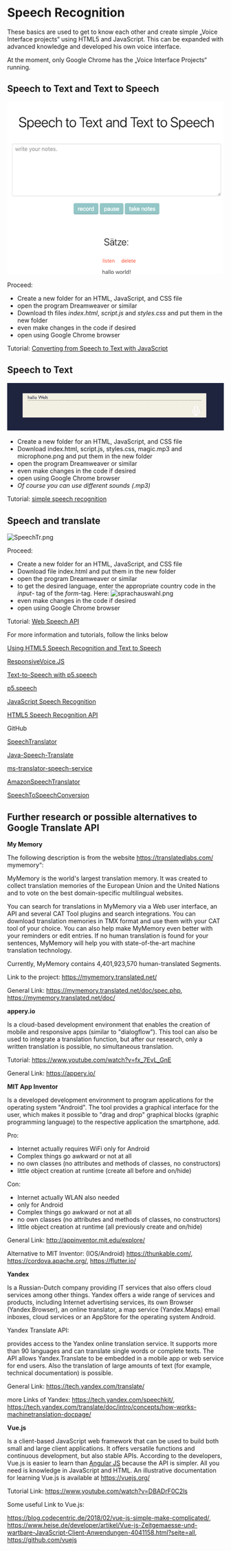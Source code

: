 # Speech Recognition 

These basics are used to get to know each other and create simple  „Voice Interface projects“ using HTML5 and JavaScript. This can be expanded with advanced knowledge and developed his own voice interface.

At the moment, only Google Chrome has the „Voice Interface Projects“ running.



## Speech to Text and Text to Speech


![SpeechTTSpeech2](https://github.com/hfg-gmuend/1819-designing-systems-using-voice/blob/master/tutorials/speech_recognition-with-html5-and-javascript/example-images/SpeechTTSpeech2.png)

Proceed:

 * Create a new folder for an HTML, JavaScript, and CSS file
 * open the program Dreamweaver or similar
 * Download th files *index.html*, *script.js* and *styles.css* and put them in the new folder
 * even make changes in the code if desired
 * open using Google Chrome browser

Tutorial: [Converting from Speech to Text with JavaScript](https://tutorialzine.com/2017/08/converting-from-speech-to-text-with-javascript)


## Speech to Text 

![SpeechTT.png](https://github.com/hfg-gmuend/1819-designing-systems-using-voice/blob/master/tutorials/speech_recognition-with-html5-and-javascript/example-images/SpeechTT.png)

- Create a new folder for an HTML, JavaScript, and CSS file
- Download index.html, script.js, styles.css, magic.mp3 and microphone.png and put them in the new folder
- open the program Dreamweaver or similar
- even make changes in the code if desired
- open using Google Chrome browser
- *Of course you can use different sounds (.mp3)*

Tutorial: [simple speech recognition ](https://medium.freecodecamp.org/how-to-build-a-simple-speech-recognition-app-a65860da6108)

## Speech and translate 

![SpeechTr.png](/Users/administrator/Desktop/speech_recognition-with-html5-and-javascript/example-images/SpeechTr.png)

Proceed:

- Create a new folder for an HTML, JavaScript, and CSS file
- Download file index.html and put them in the new folder
- open the program Dreamweaver or similar
- to get the desired language, enter the appropriate country code in the *input*- tag of the *form*-tag. Here: ![sprachauswahl.png](/Users/administrator/Desktop/speech_recognition-with-html5-and-javascript/example-images/sprachauswahl.png)
- even make changes in the code if desired
- open using Google Chrome browser

Tutorial: [Web Speech API](https://www.audero.it/demo/web-speech-api-demo.html)


For more information and tutorials, follow the links below

[Using HTML5 Speech Recognition and Text to Speech](http://stephenwalther.com/archive/2015/01/05/using-html5-speech-recognition-and-text-to-speech)

[ResponsiveVoice.JS](https://responsivevoice.org/)

[Text-to-Speech with p5.speech](https://www.youtube.com/watch?v=v0CHV33wDsI)

[p5.speech](http://ability.nyu.edu/p5.js-speech/)

[JavaScript Speech Recognition](https://www.youtube.com/watch?v=0mJC0A72Fnw)

[HTML5 Speech Recognition API](
https://codeburst.io/html5-speech-recognition-api-670846a50e92)

GitHub

[SpeechTranslator](https://github.com/MicrosoftTranslator/SpeechTranslator)

[Java-Speech-Translate](https://github.com/MicrosoftTranslator/Java-Speech-Translate)

[ms-translator-speech-service](https://github.com/noopkat/ms-translator-speech-service)

[AmazonSpeechTranslator](https://github.com/mobilequickie/AmazonSpeechTranslator)

[SpeechToSpeechConversion](https://github.com/shahidmawan/SpeechToSpeechConversion)

## Further research or possible alternatives to Google Translate API

**My Memory**

The following description is from the website https://translatedlabs.com/
mymemory“:

MyMemory is the world's largest translation memory. It was created to collect translation 
memories of the European Union and the United Nations and to vote on the best domain-specific 
multilingual websites.

You can search for translations in MyMemory via a Web user interface, an API and several CAT 
Tool plugins and search integrations. You can download translation memories in TMX format and 
use them with your CAT tool of your choice. You can also help make MyMemory even better with 
your reminders or edit entries. If no human translation is found for your sentences, MyMemory 
will help you with state-of-the-art machine translation technology.

Currently, MyMemory contains 4,401,923,570 human-translated Segments.

Link to the project: https://mymemory.translated.net/

General Link: https://mymemory.translated.net/doc/spec.php, https://mymemory.translated.net/doc/

**appery.io**

Is a cloud-based development environment that enables the creation of mobile and responsive apps 
(similar to "dialogflow"). This tool can also be used to integrate a translation function, but after
our research, only a written translation is possible, no simultaneous translation.

Tutorial: https://www.youtube.com/watch?v=fx_7EvL_GnE

General Link: https://appery.io/

**MIT App Inventor**

Is a developed development environment to program applications for the operating system "Android". 
The tool provides a graphical interface for the user, which makes it possible to "drag and drop" 
graphical blocks (graphic programming language) to the respective application the smartphone, add.

Pro:
- Internet actually requires WiFi only for Android
- Complex things go awkward or not at all
- no own classes (no attributes and methods of classes, no constructors)
- little object creation at runtime (create all before and on/hide)

Con:
- Internet actually WLAN also needed
- only for Android
- Complex things go awkward or not at all
- no own classes (no attributes and methods of classes, no constructors)
- little object creation at runtime (all previously create and on/hide)

General Link: http://appinventor.mit.edu/explore/

Alternative to MIT Inventor: (IOS/Android) https://thunkable.com/, https://cordova.apache.org/, https://flutter.io/

**Yandex**

Is a Russian-Dutch company providing IT services that also offers cloud services among other things. 
Yandex offers a wide range of services and products, including Internet advertising services, its own
Browser (Yandex.Browser), an online translator, a map service (Yandex.Maps) email inboxes, cloud 
services or an AppStore for the operating system Android.

Yandex Translate API:

provides access to the Yandex online translation service. It supports more than 90 languages and can 
translate single words or complete texts. The API allows Yandex.Translate to be embedded in a mobile app 
or web service for end users. Also the translation of large amounts of text (for example, technical 
documentation) is possible.

General Link: https://tech.yandex.com/translate/

more Links of Yandex: https://tech.yandex.com/speechkit/, https://tech.yandex.com/translate/doc/intro/concepts/how-works-machinetranslation-docpage/

**Vue.js**

Is a client-based JavaScript web framework that can be used to build both small and large client applications. It offers versatile functions and continuous development, but also stable APIs. According to the developers, Vue.js is easier to learn than [Angular JS](https://angularjs.org/) because the API is simpler. All you need is knowledge in JavaScript and HTML. An illustrative documentation for learning Vue.js is available at https://vuejs.org/

Tutorial Link: https://www.youtube.com/watch?v=DBADrF0C2ls

Some useful Link to Vue.js:

https://blog.codecentric.de/2018/02/vue-js-simple-make-complicated/, https://www.heise.de/developer/artikel/Vue-js-Zeitgemaesse-und-wartbare-JavaScript-Client-Anwendungen-4041158.html?seite=all, https://github.com/vuejs


